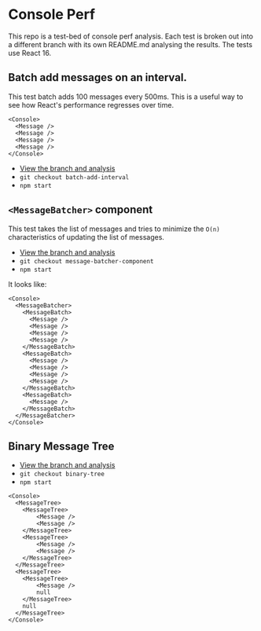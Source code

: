 # Console Perf

This repo is a test-bed of console perf analysis. Each test is broken out into a different branch with its own README.md analysing the results. The tests use React 16.

## Batch add messages on an interval.

This test batch adds 100 messages every 500ms. This is a useful way to see how React's performance regresses over time.

```
<Console>
  <Message />
  <Message />
  <Message />
  <Message />
</Console>
```

* [View the branch and analysis](https://github.com/gregtatum/console-perf/tree/batch-add-interval)
* `git checkout batch-add-interval`
* `npm start`

## `<MessageBatcher>` component

This test takes the list of messages and tries to minimize the `O(n)` characteristics of updating the list of messages.

* [View the branch and analysis](https://github.com/gregtatum/console-perf/tree/message-batcher-component)
* `git checkout message-batcher-component`
* `npm start`

It looks like:

```
<Console>
  <MessageBatcher>
    <MessageBatch>
      <Message />
      <Message />
      <Message />
      <Message />
    </MessageBatch>
    <MessageBatch>
      <Message />
      <Message />
      <Message />
      <Message />
    </MessageBatch>
    <MessageBatch>
      <Message />
    </MessageBatch>
  </MessageBatcher>
</Console>
```

## Binary Message Tree

* [View the branch and analysis](https://github.com/gregtatum/console-perf/tree/binary-tree)
* `git checkout binary-tree`
* `npm start`

```
<Console>
  <MessageTree>
    <MessageTree>
        <Message />
        <Message />
    </MessageTree>
    <MessageTree>
        <Message />
        <Message />
    </MessageTree>
  </MessageTree>
  <MessageTree>
    <MessageTree>
        <Message />
        null
    </MessageTree>
    null
  </MessageTree>
</Console>
```

